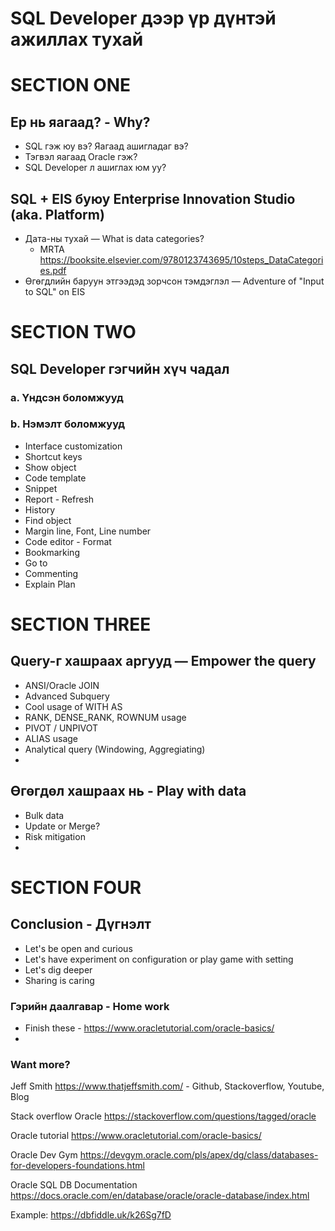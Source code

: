 # SQL Developer дээр үр дүнтэй ажиллах тухай


# SECTION ONE

## Ер нь яагаад? - Why?
  * SQL гэж юу вэ? Яагаад ашигладаг вэ?
  * Тэгвэл яагаад Oracle гэж?
  * SQL Developer л ашиглах юм уу?

## SQL + EIS буюу Enterprise Innovation Studio (aka. Platform)
* Дата-ны тухай — What is data categories?
  * MRTA https://booksite.elsevier.com/9780123743695/10steps_DataCategories.pdf
* Өгөгдлийн баруун этгээдэд зорчсон тэмдэглэл — Adventure of "Input to SQL" on EIS


# SECTION TWO

## SQL Developer гэгчийн хүч чадал
  ### a. Үндсэн боломжууд
  ### b. Нэмэлт боломжууд
* Interface customization
* Shortcut keys
* Show object
* Code template
* Snippet
* Report - Refresh
* History
* Find object
* Margin line, Font, Line number
* Code editor - Format
* Bookmarking
* Go to
* Commenting
* Explain Plan


# SECTION THREE

## Query-г хашраах аргууд — Empower the query
  * ANSI/Oracle JOIN 
  * Advanced Subquery
  * Cool usage of WITH AS
  * RANK, DENSE_RANK, ROWNUM usage
  * PIVOT / UNPIVOT
  * ALIAS usage
  * Analytical query (Windowing, Aggregiating)
  * 

## Өгөгдөл хашраах нь - Play with data

  * Bulk data
  * Update or Merge?
  * Risk mitigation
  * 

  
# SECTION FOUR

## Conclusion - Дүгнэлт
* Let's be open and curious
* Let's have experiment on configuration or play game with setting
* Let's dig deeper
* Sharing is caring


### Гэрийн даалгавар - Home work
 * Finish these - https://www.oracletutorial.com/oracle-basics/
 * 

### Want more?
  Jeff Smith
  https://www.thatjeffsmith.com/ - Github, Stackoverflow, Youtube, Blog
  
  Stack overflow Oracle
  https://stackoverflow.com/questions/tagged/oracle
  
  Oracle tutorial
  https://www.oracletutorial.com/oracle-basics/
  
  Oracle Dev Gym
  https://devgym.oracle.com/pls/apex/dg/class/databases-for-developers-foundations.html
  
  Oracle SQL DB Documentation
  https://docs.oracle.com/en/database/oracle/oracle-database/index.html
  
  
  Example: https://dbfiddle.uk/k26Sg7fD
